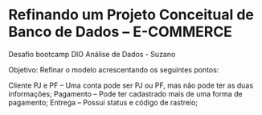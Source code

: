 # Refinando um Projeto Conceitual de Banco de Dados – E-COMMERCE
Desafio bootcamp DIO Análise de Dados - Suzano

Objetivo:
Refinar o modelo acrescentando os seguintes pontos:

Cliente PJ e PF – Uma conta pode ser PJ ou PF, mas não pode ter as duas informações;
Pagamento – Pode ter cadastrado mais de uma forma de pagamento;
Entrega – Possui status e código de rastreio;
